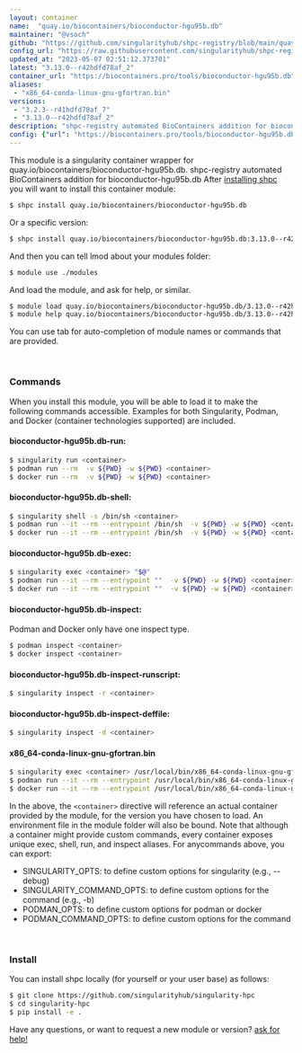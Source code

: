 ```yaml
---
layout: container
name:  "quay.io/biocontainers/bioconductor-hgu95b.db"
maintainer: "@vsoch"
github: "https://github.com/singularityhub/shpc-registry/blob/main/quay.io/biocontainers/bioconductor-hgu95b.db/container.yaml"
config_url: "https://raw.githubusercontent.com/singularityhub/shpc-registry/main/quay.io/biocontainers/bioconductor-hgu95b.db/container.yaml"
updated_at: "2023-05-07 02:51:12.373701"
latest: "3.13.0--r42hdfd78af_2"
container_url: "https://biocontainers.pro/tools/bioconductor-hgu95b.db"
aliases:
 - "x86_64-conda-linux-gnu-gfortran.bin"
versions:
 - "3.2.3--r41hdfd78af_7"
 - "3.13.0--r42hdfd78af_2"
description: "shpc-registry automated BioContainers addition for bioconductor-hgu95b.db"
config: {"url": "https://biocontainers.pro/tools/bioconductor-hgu95b.db", "maintainer": "@vsoch", "description": "shpc-registry automated BioContainers addition for bioconductor-hgu95b.db", "latest": {"3.13.0--r42hdfd78af_2": "sha256:386d1d7aa8f9f2d0e30a6ed1739f5633c62f26c95b4f5fbecde0ac74063619fb"}, "tags": {"3.2.3--r41hdfd78af_7": "sha256:7b20050cd4df6eec595f83a6e461717fba13179055c28355d37f8ccb614ec4b7", "3.13.0--r42hdfd78af_2": "sha256:386d1d7aa8f9f2d0e30a6ed1739f5633c62f26c95b4f5fbecde0ac74063619fb"}, "docker": "quay.io/biocontainers/bioconductor-hgu95b.db", "aliases": {"x86_64-conda-linux-gnu-gfortran.bin": "/usr/local/bin/x86_64-conda-linux-gnu-gfortran.bin"}}
---
```


This module is a singularity container wrapper for quay.io/biocontainers/bioconductor-hgu95b.db.
shpc-registry automated BioContainers addition for bioconductor-hgu95b.db
After [installing shpc](#install) you will want to install this container module:


```bash
$ shpc install quay.io/biocontainers/bioconductor-hgu95b.db
```

Or a specific version:

```bash
$ shpc install quay.io/biocontainers/bioconductor-hgu95b.db:3.13.0--r42hdfd78af_2
```

And then you can tell lmod about your modules folder:

```bash
$ module use ./modules
```

And load the module, and ask for help, or similar.

```bash
$ module load quay.io/biocontainers/bioconductor-hgu95b.db/3.13.0--r42hdfd78af_2
$ module help quay.io/biocontainers/bioconductor-hgu95b.db/3.13.0--r42hdfd78af_2
```

You can use tab for auto-completion of module names or commands that are provided.

<br>

### Commands

When you install this module, you will be able to load it to make the following commands accessible.
Examples for both Singularity, Podman, and Docker (container technologies supported) are included.

#### bioconductor-hgu95b.db-run:

```bash
$ singularity run <container>
$ podman run --rm  -v ${PWD} -w ${PWD} <container>
$ docker run --rm  -v ${PWD} -w ${PWD} <container>
```

#### bioconductor-hgu95b.db-shell:

```bash
$ singularity shell -s /bin/sh <container>
$ podman run --it --rm --entrypoint /bin/sh  -v ${PWD} -w ${PWD} <container>
$ docker run --it --rm --entrypoint /bin/sh  -v ${PWD} -w ${PWD} <container>
```

#### bioconductor-hgu95b.db-exec:

```bash
$ singularity exec <container> "$@"
$ podman run --it --rm --entrypoint ""  -v ${PWD} -w ${PWD} <container> "$@"
$ docker run --it --rm --entrypoint ""  -v ${PWD} -w ${PWD} <container> "$@"
```

#### bioconductor-hgu95b.db-inspect:

Podman and Docker only have one inspect type.

```bash
$ podman inspect <container>
$ docker inspect <container>
```

#### bioconductor-hgu95b.db-inspect-runscript:

```bash
$ singularity inspect -r <container>
```

#### bioconductor-hgu95b.db-inspect-deffile:

```bash
$ singularity inspect -d <container>
```


#### x86_64-conda-linux-gnu-gfortran.bin

```bash
$ singularity exec <container> /usr/local/bin/x86_64-conda-linux-gnu-gfortran.bin
$ podman run --it --rm --entrypoint /usr/local/bin/x86_64-conda-linux-gnu-gfortran.bin   -v ${PWD} -w ${PWD} <container> -c " $@"
$ docker run --it --rm --entrypoint /usr/local/bin/x86_64-conda-linux-gnu-gfortran.bin   -v ${PWD} -w ${PWD} <container> -c " $@"
```



In the above, the `<container>` directive will reference an actual container provided
by the module, for the version you have chosen to load. An environment file in the
module folder will also be bound. Note that although a container
might provide custom commands, every container exposes unique exec, shell, run, and
inspect aliases. For anycommands above, you can export:

 - SINGULARITY_OPTS: to define custom options for singularity (e.g., --debug)
 - SINGULARITY_COMMAND_OPTS: to define custom options for the command (e.g., -b)
 - PODMAN_OPTS: to define custom options for podman or docker
 - PODMAN_COMMAND_OPTS: to define custom options for the command

<br>

### Install

You can install shpc locally (for yourself or your user base) as follows:

```bash
$ git clone https://github.com/singularityhub/singularity-hpc
$ cd singularity-hpc
$ pip install -e .
```

Have any questions, or want to request a new module or version? [ask for help!](https://github.com/singularityhub/singularity-hpc/issues)